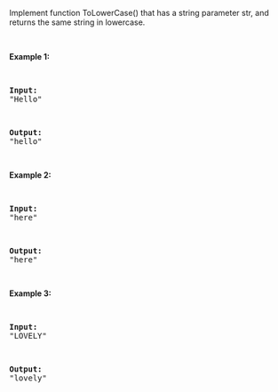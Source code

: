 Implement function ToLowerCase() that has a string parameter str, and returns the same string in lowercase.

&nbsp;

<div>
<p><strong>Example 1:</strong></p>
<pre>
<strong>Input: </strong><span id="example-input-1-1">"Hello"</span>
<strong>Output: </strong><span id="example-output-1">"hello"</span>
</pre>
<div>
<p><strong>Example 2:</strong></p>
<pre>
<strong>Input: </strong><span id="example-input-2-1">"here"</span>
<strong>Output: </strong><span id="example-output-2">"here"</span>
</pre>
<div>
<p><strong>Example 3:</strong></p>
<pre>
<strong>Input: </strong><span id="example-input-3-1">"LOVELY"</span>
<strong>Output: </strong><span id="example-output-3">"lovely"</span>
</pre>
</div>
</div>
</div>